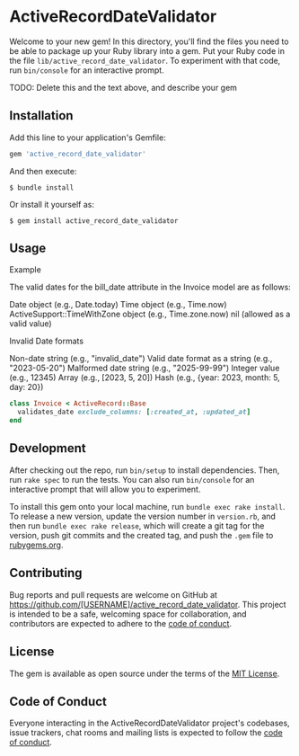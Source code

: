 # ActiveRecordDateValidator

Welcome to your new gem! In this directory, you'll find the files you need to be able to package up your Ruby library into a gem. Put your Ruby code in the file `lib/active_record_date_validator`. To experiment with that code, run `bin/console` for an interactive prompt.

TODO: Delete this and the text above, and describe your gem

## Installation

Add this line to your application's Gemfile:

```ruby
gem 'active_record_date_validator'
```

And then execute:

    $ bundle install

Or install it yourself as:

    $ gem install active_record_date_validator

## Usage

Example 

The valid dates for the bill_date attribute in the Invoice model are as follows:

Date object (e.g., Date.today)
Time object (e.g., Time.now)
ActiveSupport::TimeWithZone object (e.g., Time.zone.now)
nil (allowed as a valid value)

Invalid Date formats

Non-date string (e.g., "invalid_date")
Valid date format as a string (e.g., "2023-05-20")
Malformed date string (e.g., "2025-99-99")
Integer value (e.g., 12345)
Array (e.g., [2023, 5, 20])
Hash (e.g., {year: 2023, month: 5, day: 20})



```ruby
class Invoice < ActiveRecord::Base
  validates_date exclude_columns: [:created_at, :updated_at]
end
```
## Development

After checking out the repo, run `bin/setup` to install dependencies. Then, run `rake spec` to run the tests. You can also run `bin/console` for an interactive prompt that will allow you to experiment.

To install this gem onto your local machine, run `bundle exec rake install`. To release a new version, update the version number in `version.rb`, and then run `bundle exec rake release`, which will create a git tag for the version, push git commits and the created tag, and push the `.gem` file to [rubygems.org](https://rubygems.org).

## Contributing

Bug reports and pull requests are welcome on GitHub at https://github.com/[USERNAME]/active_record_date_validator. This project is intended to be a safe, welcoming space for collaboration, and contributors are expected to adhere to the [code of conduct](https://github.com/[USERNAME]/active_record_date_validator/blob/master/CODE_OF_CONDUCT.md).

## License

The gem is available as open source under the terms of the [MIT License](https://opensource.org/licenses/MIT).

## Code of Conduct

Everyone interacting in the ActiveRecordDateValidator project's codebases, issue trackers, chat rooms and mailing lists is expected to follow the [code of conduct](https://github.com/[USERNAME]/active_record_date_validator/blob/master/CODE_OF_CONDUCT.md).
